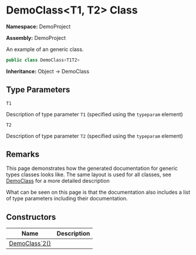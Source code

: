 # DemoClass\<T1, T2\> Class

**Namespace:** DemoProject

**Assembly:** DemoProject

An example of an generic class.

```csharp
public class DemoClass<T1T2>
```

**Inheritance:** Object → DemoClass

## Type Parameters

`T1`

Description of type parameter `T1` (specified using the `typeparam` element)

`T2`

Description of type parameter `T2` (specified using the `typeparam` element)

## Remarks

This page demonstrates how the generated documentation for generic types classes looks like. The same layout is used for all classes, see [DemoClass](../DemoClass/Type.md) for a more detailed description

What can be seen on this page is that the documentation also includes a list of type parameters including their documentation.    

## Constructors

| Name                              | Description |
| --------------------------------- | ----------- |
| [DemoClass\`2()](Constructors.md) |             |
